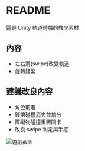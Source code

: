 README
===========================
這是 Unity 軌道遊戲的教學素材

## 內容
- 左右滑(swipe)改變軌道
- 旋轉錢幣

## 建議改良內容
- 角色前進
- 錢幣碰撞消失並加分
- 障礙物碰撞重置關卡
- 改良 swipe 判定與手感

![遊戲截圖](/screenshot.jpg?raw=true "遊戲截圖")
